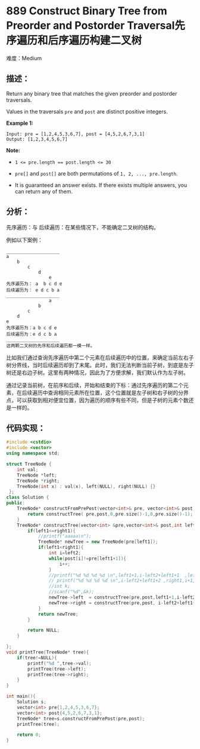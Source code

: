 # 889 Construct Binary Tree from Preorder and Postorder Traversal先序遍历和后序遍历构建二叉树

难度：Medium

## 描述：

Return any binary tree that matches the given preorder and postorder traversals.

Values in the traversals `pre` and `post` are distinct positive integers.

 **Example 1:**

```
Input: pre = [1,2,4,5,3,6,7], post = [4,5,2,6,7,3,1]
Output: [1,2,3,4,5,6,7]
```

 **Note:**

- `1 <= pre.length == post.length <= 30`

- `pre[]` and `post[]` are both permutations of `1, 2, ..., pre.length`.

- It is guaranteed an answer exists. If there exists multiple answers, you can return any of them.

  

## 分析：

先序遍历：与 后续遍历：在某些情况下，不能确定二叉树的结构。

例如以下案例：

```OUT
____________________
a
	b
    	c
    		d
    			e
先序遍历为： a  b c d e 
后续遍历为： e d c b a
____________________
    			a
    		b
    	c
    d
e
先序遍历为：a b c d e 
后续遍历为：e d c b a
____________________
这两颗二叉树的先序和后续遍历都一模一样。
```

比如我们通过查询先序遍历中第二个元素在后续遍历中的位置，来确定当前左右子树分界线，当时后续遍历却到了末尾。此时，我们无法判断当前子树，到底是左子树还是右边子树。这里有两种情况，因此为了方便求解，我们默认作为左子树。

通过记录当前树，在前序和后续，开始和结束的下标：通过先序遍历的第二个元素，在后续遍历中查询相同元素所在位置，这个位置就是左子树和右子树的分界点，可以获取到相对便宜位置，因为遍历的顺序有些不同，但是子树的元素个数还是一样的。

## 代码实现：

```C++
#include <cstdio>
#include <vector>
using namespace std;

struct TreeNode {
    int val;
    TreeNode *left;
    TreeNode *right;
    TreeNode(int x) : val(x), left(NULL), right(NULL) {}
 };
class Solution {
public:
    TreeNode* constructFromPrePost(vector<int>& pre, vector<int>& post){
        return constructTree( pre,post,0,pre.size()-1,0,pre.size()-1);
    }
    TreeNode* constructTree(vector<int> &pre,vector<int>& post,int left1,int right1,int left2,int right2){
        if(left1<=right1){
            //printf("aaaaa\n");
            TreeNode* newTree = new TreeNode(pre[left1]);
            if(left1<right1){
                int i=left2;
                while(post[i]!=pre[left1+1]){
                    i++;
                }
                //printf("%d %d %d %d \n",left1+1,i-left2+left1+1  ,left2,i);
                // printf("%d %d %d %d \n",i-left2+left1+2 ,right1,i+1,right2-1);
                //int k;
                //scanf("%d",&k);
                newTree->left  = constructTree(pre,post,left1+1,i-left2+left1+1 ,left2,i);
                newTree->right = constructTree(pre,post, i-left2+left1+2 ,right1,i+1,right2-1);
            }
            return newTree;
        }

        return NULL;
    }

};
void printTree(TreeNode* tree){
    if(tree!=NULL){
        printf("%d ",tree->val);
        printTree(tree->left);
        printTree(tree->right);
    }
}

int main(){
    Solution s;
    vector<int> pre{1,2,4,5,3,6,7};
    vector<int> post{4,5,2,6,7,3,1};
    TreeNode* tree=s.constructFromPrePost(pre,post);
    printTree(tree);

    return 0;
}
```

